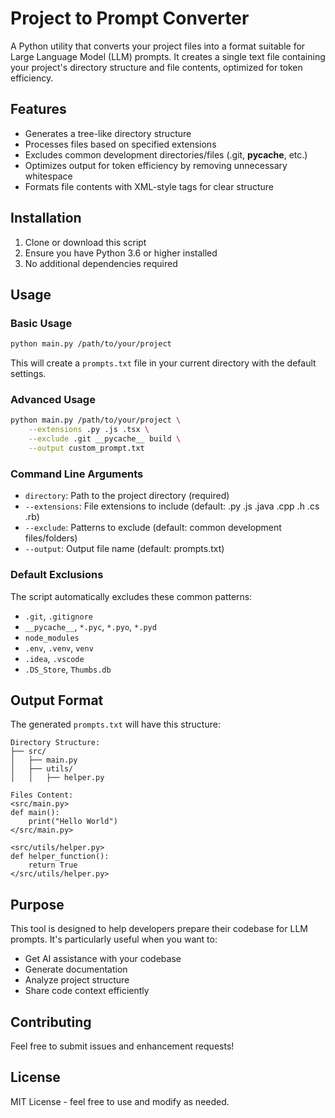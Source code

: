 # Project to Prompt Converter

A Python utility that converts your project files into a format suitable for Large Language Model (LLM) prompts. It creates a single text file containing your project's directory structure and file contents, optimized for token efficiency.

## Features

- Generates a tree-like directory structure
- Processes files based on specified extensions
- Excludes common development directories/files (.git, **pycache**, etc.)
- Optimizes output for token efficiency by removing unnecessary whitespace
- Formats file contents with XML-style tags for clear structure

## Installation

1. Clone or download this script
2. Ensure you have Python 3.6 or higher installed
3. No additional dependencies required

## Usage

### Basic Usage

```bash
python main.py /path/to/your/project
```

This will create a `prompts.txt` file in your current directory with the default settings.

### Advanced Usage

```bash
python main.py /path/to/your/project \
    --extensions .py .js .tsx \
    --exclude .git __pycache__ build \
    --output custom_prompt.txt
```

### Command Line Arguments

- `directory`: Path to the project directory (required)
- `--extensions`: File extensions to include (default: .py .js .java .cpp .h .cs .rb)
- `--exclude`: Patterns to exclude (default: common development files/folders)
- `--output`: Output file name (default: prompts.txt)

### Default Exclusions

The script automatically excludes these common patterns:

- `.git`, `.gitignore`
- `__pycache__`, `*.pyc`, `*.pyo`, `*.pyd`
- `node_modules`
- `.env`, `.venv`, `venv`
- `.idea`, `.vscode`
- `.DS_Store`, `Thumbs.db`

## Output Format

The generated `prompts.txt` will have this structure:

```
Directory Structure:
├── src/
│   ├── main.py
│   ├── utils/
│   │   ├── helper.py

Files Content:
<src/main.py>
def main():
    print("Hello World")
</src/main.py>

<src/utils/helper.py>
def helper_function():
    return True
</src/utils/helper.py>
```

## Purpose

This tool is designed to help developers prepare their codebase for LLM prompts. It's particularly useful when you want to:

- Get AI assistance with your codebase
- Generate documentation
- Analyze project structure
- Share code context efficiently

## Contributing

Feel free to submit issues and enhancement requests!

## License

MIT License - feel free to use and modify as needed.
